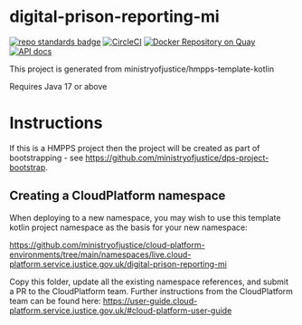 # digital-prison-reporting-mi
[![repo standards badge](https://img.shields.io/badge/dynamic/json?color=blue&style=flat&logo=github&label=MoJ%20Compliant&query=%24.result&url=https%3A%2F%2Foperations-engineering-reports.cloud-platform.service.justice.gov.uk%2Fapi%2Fv1%2Fcompliant_public_repositories%2Fdigital-prison-reporting-mi)](https://operations-engineering-reports.cloud-platform.service.justice.gov.uk/public-github-repositories.html#digital-prison-reporting-mi "Link to report")
[![CircleCI](https://circleci.com/gh/ministryofjustice/digital-prison-reporting-mi/tree/main.svg?style=svg)](https://circleci.com/gh/ministryofjustice/digital-prison-reporting-mi)
[![Docker Repository on Quay](https://quay.io/repository/hmpps/digital-prison-reporting-mi/status "Docker Repository on Quay")](https://quay.io/repository/hmpps/digital-prison-reporting-mi)
[![API docs](https://img.shields.io/badge/API_docs_-view-85EA2D.svg?logo=swagger)](https://digital-prison-reporting-mi-dev.hmpps.service.justice.gov.uk/webjars/swagger-ui/index.html?configUrl=/v3/api-docs)

This project is generated from ministryofjustice/hmpps-template-kotlin

Requires Java 17 or above

# Instructions

If this is a HMPPS project then the project will be created as part of bootstrapping - 
see https://github.com/ministryofjustice/dps-project-bootstrap.

## Creating a CloudPlatform namespace

When deploying to a new namespace, you may wish to use this template kotlin project namespace as the basis for your new namespace:

<https://github.com/ministryofjustice/cloud-platform-environments/tree/main/namespaces/live.cloud-platform.service.justice.gov.uk/digital-prison-reporting-mi>

Copy this folder, update all the existing namespace references, and submit a PR to the CloudPlatform team. Further instructions from the CloudPlatform team can be found here: <https://user-guide.cloud-platform.service.justice.gov.uk/#cloud-platform-user-guide>

